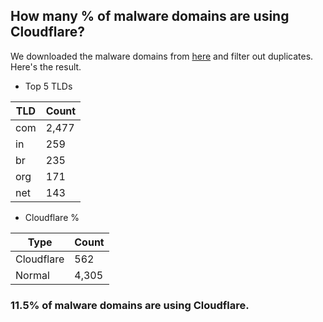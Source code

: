 ## How many % of malware domains are using Cloudflare?


We downloaded the malware domains from [here](https://urlhaus.abuse.ch) and filter out duplicates.
Here's the result.


[//]: # (start replacement)


- Top 5 TLDs

| TLD | Count |
| --- | --- |
| com | 2,477 |
| in | 259 |
| br | 235 |
| org | 171 |
| net | 143 |


- Cloudflare %

| Type | Count |
| --- | --- |
| Cloudflare | 562 |
| Normal | 4,305 |


### 11.5% of malware domains are using Cloudflare.